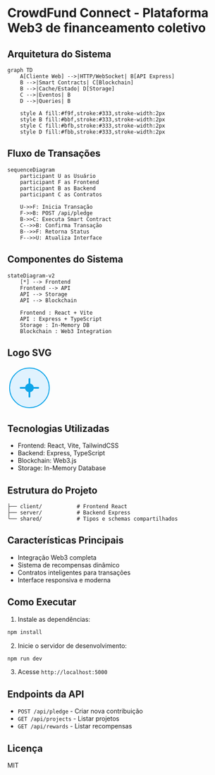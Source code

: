 
# CrowdFund Connect - Plataforma Web3 de financeamento coletivo

## Arquitetura do Sistema

```mermaid
graph TD
    A[Cliente Web] -->|HTTP/WebSocket| B[API Express]
    B -->|Smart Contracts| C[Blockchain]
    B -->|Cache/Estado| D[Storage]
    C -->|Eventos| B
    D -->|Queries| B
    
    style A fill:#f9f,stroke:#333,stroke-width:2px
    style B fill:#bbf,stroke:#333,stroke-width:2px
    style C fill:#bfb,stroke:#333,stroke-width:2px
    style D fill:#fbb,stroke:#333,stroke-width:2px
```

## Fluxo de Transações

```mermaid
sequenceDiagram
    participant U as Usuário
    participant F as Frontend
    participant B as Backend
    participant C as Contratos
    
    U->>F: Inicia Transação
    F->>B: POST /api/pledge
    B->>C: Executa Smart Contract
    C-->>B: Confirma Transação
    B-->>F: Retorna Status
    F-->>U: Atualiza Interface
```

## Componentes do Sistema

```mermaid
stateDiagram-v2
    [*] --> Frontend
    Frontend --> API
    API --> Storage
    API --> Blockchain
    
    Frontend : React + Vite
    API : Express + TypeScript
    Storage : In-Memory DB
    Blockchain : Web3 Integration
```

## Logo SVG

<svg width="100" height="100" viewBox="0 0 100 100" xmlns="http://www.w3.org/2000/svg">
  <circle cx="50" cy="50" r="45" fill="#e0f2fe" stroke="#0ea5e9" stroke-width="2"/>
  <path d="M30,50 L70,50 M50,30 L50,70" stroke="#0ea5e9" stroke-width="4" stroke-linecap="round"/>
  <circle cx="50" cy="50" r="10" fill="#0ea5e9"/>
</svg>

## Tecnologias Utilizadas

- Frontend: React, Vite, TailwindCSS
- Backend: Express, TypeScript
- Blockchain: Web3.js
- Storage: In-Memory Database

## Estrutura do Projeto

```
├── client/           # Frontend React
├── server/           # Backend Express
└── shared/           # Tipos e schemas compartilhados
```

## Características Principais

- Integração Web3 completa
- Sistema de recompensas dinâmico
- Contratos inteligentes para transações
- Interface responsiva e moderna

## Como Executar

1. Instale as dependências:
```bash
npm install
```

2. Inicie o servidor de desenvolvimento:
```bash
npm run dev
```

3. Acesse `http://localhost:5000`

## Endpoints da API

- `POST /api/pledge` - Criar nova contribuição
- `GET /api/projects` - Listar projetos
- `GET /api/rewards` - Listar recompensas

## Licença

MIT
